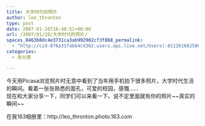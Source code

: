 ```yaml
---
title: 大学时代的照片
author: leo_thronton
type: post
date: 2007-01-28T16:40:51+00:00
url: /2007/01/28/大学时代的照片/
spaces_8463b8dc4e3731ca3ab992902cf3f8b8_permalink:
  - "http://cid-8f6a31fabb4cd362.users.api.live.net/Users(-8112616825800567966)/Blogs('8F6A31FABB4CD362!102')/Entries('8F6A31FABB4CD362!394')?authkey=yuBuArwciRo%24"
categories:
  - 未分类

---
```

<div id="msgcns!8F6A31FABB4CD362!394" class="bvMsg">
  今天用Picasa浏览照片时无意中看到了当年用手机拍下很多照片，大学时代生活的瞬间。看着一张张熟悉的面孔，可爱的校园，感慨……<br /> 现在和大家分享一下，同学们可以来看一下。说不定里面就有你的照片~~真实的瞬间~~</p> 
  
  <p>
    在我163相册里：http://leo_thronton.photo.163.com
  </p>
</div>
